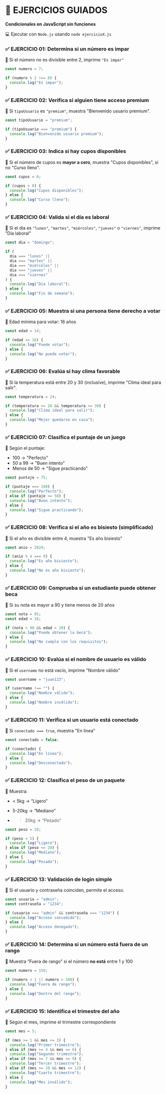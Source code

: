 # 📘 EJERCICIOS GUIADOS 

**Condicionales en JavaScript sin funciones**

 💻 Ejecutar con `Node.js` usando `node ejercicioX.js`

### ✅ EJERCICIO 01: Determina si un número es impar

📌 Si el número no es divisible entre 2, imprime `"Es impar"`

```javascript
const numero = 7;

if (numero % 2 !== 0) {
  console.log("Es impar");
}
```

### ✅ EJERCICIO 02: Verifica si alguien tiene acceso premium

📌 Si `tipoUsuario` es `"premium"`, muestra "Bienvenido usuario premium".

```javascript
const tipoUsuario = "premium";

if (tipoUsuario === "premium") {
  console.log("Bienvenido usuario premium");
}
```

### ✅ EJERCICIO 03: Indica si hay cupos disponibles

📌 Si el número de cupos es **mayor a cero**, muestra "Cupos disponibles", si no "Curso lleno".

```javascript
const cupos = 0;

if (cupos > 0) {
  console.log("Cupos disponibles");
} else {
  console.log("Curso lleno");
}
```

### ✅ EJERCICIO 04: Valida si el día es laboral

📌 Si el día es `"lunes"`, `"martes"`, `"miércoles"`, `"jueves"` o `"viernes"`, imprime "Día laboral"

```javascript
const dia = "domingo";

if (
  dia === "lunes" ||
  dia === "martes" ||
  dia === "miércoles" ||
  dia === "jueves" ||
  dia === "viernes"
) {
  console.log("Día laboral");
} else {
  console.log("Fin de semana");
}
```

### ✅ EJERCICIO 05: Muestra si una persona tiene derecho a votar

📌 Edad mínima para votar: 16 años

```javascript
const edad = 14;

if (edad >= 16) {
  console.log("Puede votar");
} else {
  console.log("No puede votar");
}
```

### ✅ EJERCICIO 06: Evalúa si hay clima favorable

📌 Si la temperatura está entre 20 y 30 (inclusive), imprime "Clima ideal para salir".

```javascript
const temperatura = 24;

if (temperatura >= 20 && temperatura <= 30) {
  console.log("Clima ideal para salir");
} else {
  console.log("Mejor quedarse en casa");
}
```

### ✅ EJERCICIO 07: Clasifica el puntaje de un juego

📌 Según el puntaje:

- 100 → "Perfecto"
- 50 a 99 → "Buen intento"
- Menos de 50 → "Sigue practicando"

```javascript
const puntaje = 75;

if (puntaje === 100) {
  console.log("Perfecto");
} else if (puntaje >= 50) {
  console.log("Buen intento");
} else {
  console.log("Sigue practicando");
}
```

### ✅ EJERCICIO 08: Verifica si el año es bisiesto (simplificado)

📌 Si el año es divisible entre 4, muestra "Es año bisiesto"

```javascript
const anio = 2024;

if (anio % 4 === 0) {
  console.log("Es año bisiesto");
} else {
  console.log("No es año bisiesto");
}
```

### ✅ EJERCICIO 09: Comprueba si un estudiante puede obtener beca

📌 Si su nota es mayor a 90 y tiene menos de 20 años

```javascript
const nota = 95;
const edad = 18;

if (nota > 90 && edad < 20) {
  console.log("Puede obtener la beca");
} else {
  console.log("No cumple con los requisitos");
}
```

### ✅ EJERCICIO 10: Evalúa si el nombre de usuario es válido

📌 Si el `username` no está vacío, imprime "Nombre válido"

```javascript
const username = "juan123";

if (username !== "") {
  console.log("Nombre válido");
} else {
  console.log("Nombre inválido");
}
```

### ✅ EJERCICIO 11: Verifica si un usuario está conectado

📌 Si `conectado === true`, muestra "En línea"

```javascript
const conectado = false;

if (conectado) {
  console.log("En línea");
} else {
  console.log("Desconectado");
}
```

### ✅ EJERCICIO 12: Clasifica el peso de un paquete

📌 Muestra:

- < 5kg → “Ligero”

- 5-20kg → “Mediano”

- > 20kg → “Pesado”

```javascript
const peso = 10;

if (peso < 5) {
  console.log("Ligero");
} else if (peso <= 20) {
  console.log("Mediano");
} else {
  console.log("Pesado");
}
```

### ✅ EJERCICIO 13: Validación de login simple

📌 Si el usuario y contraseña coinciden, permite el acceso.

```javascript
const usuario = "admin";
const contraseña = "1234";

if (usuario === "admin" && contraseña === "1234") {
  console.log("Acceso concedido");
} else {
  console.log("Acceso denegado");
}
```

### ✅ EJERCICIO 14: Determina si un número está fuera de un rango

📌 Muestra “Fuera de rango” si el número **no está** entre 1 y 100

```javascript
const numero = 150;

if (numero < 1 || numero > 100) {
  console.log("Fuera de rango");
} else {
  console.log("Dentro del rango");
}
```

### ✅ EJERCICIO 15: Identifica el trimestre del año

📌 Según el mes, imprime el trimestre correspondiente

```javascript
const mes = 5;

if (mes >= 1 && mes <= 3) {
  console.log("Primer trimestre");
} else if (mes >= 4 && mes <= 6) {
  console.log("Segundo trimestre");
} else if (mes >= 7 && mes <= 9) {
  console.log("Tercer trimestre");
} else if (mes >= 10 && mes <= 12) {
  console.log("Cuarto trimestre");
} else {
  console.log("Mes inválido");
}
```